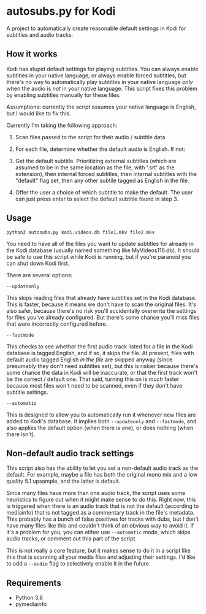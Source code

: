 # autosubs.py for Kodi

A project to automatically create reasonable default settings in
Kodi for subtitles and audio tracks.

## How it works

Kodi has stupid default settings for playing subtitles. You can
always enable subtitles in your native language, or always enable
forced subtitles, but there's no way to automatically play subtitles
in your native language *only* when the audio is *not* in your native
language. This script fixes this problem by enabling subtitles 
manually for these files.

Assumptions: currently the script assumes your native language is
English, but I would like to fix this.

Currently I'm taking the following approach:

1. Scan files passed to the script for their audio / subtitle data.

2. For each file, determine whether the default audio is English.
If not:

3. Get the default subtitle. Prioritizing external subtitles (which
are assumed to be in the same location as the file, with '.srt' as
the extension), then internal forced subtitles, then internal 
subtitles with the "default" flag set, then any other subtile tagged
as English in the file.

4. Offer the user a choice of which subtitle to make the default. The
user can just press enter to select the default subtitle found in 
step 3.

## Usage

    python3 autosubs.py kodi.videos.db file1.mkv file2.mkv

You need to have all of the files you want to update subtitles for
already in the Kodi database (usually named something like 
MyVideos116.db). It should be safe to use this script while Kodi is 
running, but if you're paranoid you can shut down Kodi first.

There are several options:

    --updateonly

This skips reading files that already have subtitles set in the Kodi
database. This is faster, because it means we don't have to 
scan the original files. It's also safer, because there's no risk 
you'll accidentally overwrite the settings for files you've already
configured. But there's some chance you'll miss files that were
incorrectly configured before.

    --fastmode

This checks to see whether the first audio track listed for a file in
the Kodi database is tagged English, and if so, it skips the file. At
present, files with default audio tagged English *in the file* are 
skipped anyway (since presumably they don't need subtitles set), but
this is riskier because there's some chance the data in Kodi will be
inaccurate, or that the first track won't be the correct / default 
one. That said, turning this on is *much* faster because most files
won't need to be scanned, even if they don't have subtitle settings.

    --automatic

This is designed to allow you to automatically run it whenever new
files are added to Kodi's database. It implies both `--updateonly`
and `--fastmode`, and also applies the default option (when there
is one), or does nothing (when there isn't).

## Non-default audio track settings

This script also has the ability to let you set a non-default audio
track as the default. For example, maybe a file has both the original
mono mix and a low quality 5.1 upsample, and the latter is default.

Since many files have more than one audio track,
the script uses some heuristics to figure out when it might make sense
to do this. Right now, this is triggered when there is an audio track
that is not the default (according to mediainfo) that is not tagged
as a commentary track in the file's metadata. This probably has a
bunch of false positives for tracks with dubs, but I don't have
many files like this and couldn't think of an obvious way to avoid
it. If it's a problem for you, you can either use `--automatic` mode,
which skips audio tracks, or comment out this part of the script.

This is not really a core feature, but it makes sense to do it in a 
script like this that is scanning all your media files and adjusting
their settings. I'd like to add a `--audio` flag to selectively
enable it in the future.

## Requirements

 * Python 3.8
 * pymediainfo

